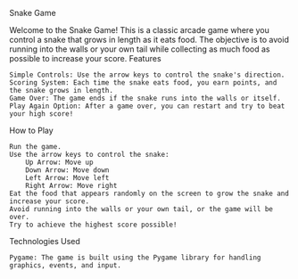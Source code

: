 Snake Game

Welcome to the Snake Game! This is a classic arcade game where you control a snake that grows in length as it eats food. The objective is to avoid running into the walls or your own tail while collecting as much food as possible to increase your score.
Features

    Simple Controls: Use the arrow keys to control the snake's direction.
    Scoring System: Each time the snake eats food, you earn points, and the snake grows in length.
    Game Over: The game ends if the snake runs into the walls or itself.
    Play Again Option: After a game over, you can restart and try to beat your high score!

How to Play

    Run the game.
    Use the arrow keys to control the snake:
        Up Arrow: Move up
        Down Arrow: Move down
        Left Arrow: Move left
        Right Arrow: Move right
    Eat the food that appears randomly on the screen to grow the snake and increase your score.
    Avoid running into the walls or your own tail, or the game will be over.
    Try to achieve the highest score possible!

Technologies Used

    Pygame: The game is built using the Pygame library for handling graphics, events, and input.
